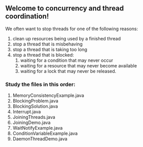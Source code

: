 ## Welcome to concurrency and thread coordination!

We often want to stop threads for one of the following reasons:

1. clean up resources being used by a finished thread
2. stop a thread that is misbehaving
3. stop a thread that is taking too long
4. stop a thread that is blocked:
    1. waiting for a condition that may never occur
    2. waiting for a resource that may never become available
    3. waiting for a lock that may never be released.

###  Study the files in this order:

1. MemoryConsistencyExample.java
2. BlockingProblem.java
3. BlockingSolution.java
4. Interrupt.java
5. JoiningThreads.java
6. JoiningDemo.java
7. WaitNotifyExample.java
8. ConditionVariableExample.java
9. DaemonThreadDemo.java

